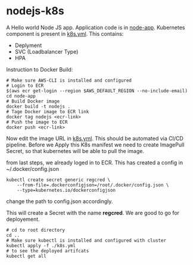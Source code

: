 # nodejs-k8s

A Hello world Node JS app.
Application code is in [node-app](node-app).
Kubernetes component is present in [k8s.yml](k8s.yml).
This contains:
- Deplyment
- SVC (Loadbalancer Type)
- HPA

Instruction to Docker Build:
```
# Make sure AWS-CLI is installed and configured
# Login to ECR
$(aws ecr get-login --region $AWS_DEFAULT_REGION --no-include-email)
cd node-app
# Build Docker image
docker build -t nodejs .
# Tage Docker image to ECR link
docker tag nodejs <ecr-link>
# Push the image to ECR
docker push <ecr-link>
```
Now edit the image URL in [k8s.yml](k8s.yml#L21). This should be automated via CI/CD pipeline.
Before we Apply this K8s manifest we need to create ImagePull Secret, so that kubernetes will be able
to pull the image. 

from last steps, we already loged in to ECR. This has created a config in ~/.docker/config.json
```
kubectl create secret generic regcred \
    --from-file=.dockerconfigjson=/root/.docker/config.json \
    --type=kubernetes.io/dockerconfigjson
```
change the path to config.json accordingly.

This will create a Secret with the name **regcred**.
We are good to go for deployement.

```
# cd to root directory
cd .. 
# Make sure kubectl is installed and configured with cluster
kubectl apply -f ./k8s.yml
# to see the deployed artifcats
kubectl get all
```

